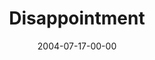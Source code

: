 ---
layout: message
category: message
series: "VIRUS"
title: "Disappointment"
date: 2004-07-17-00-00
message_id: 162
audio: "http://s3.amazonaws.com/crossroads-media/media/legacy/mp3/VIRUS_03_07-17-04_Disappointment.mp3"
audio-duration: "39:20"
explicit: false
---